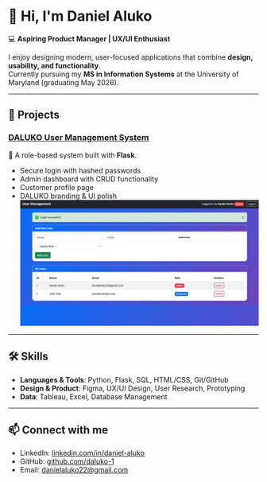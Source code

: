 # 👋 Hi, I'm Daniel Aluko

💻 **Aspiring Product Manager | UX/UI Enthusiast**

I enjoy designing modern, user-focused applications that combine **design, usability, and functionality**.  
Currently pursuing my **MS in Information Systems** at the University of Maryland (graduating May 2026).  

---

## 🚀 Projects

### [DALUKO User Management System](https://github.com/daluko-1/daluko-user-management)
🔐 A role-based system built with **Flask**.  
- Secure login with hashed passwords  
- Admin dashboard with CRUD functionality  
- Customer profile page  
- DALUKO branding & UI polish  
![Screenshot](https://github.com/daluko-1/daluko-user-management/blob/main/screenshots/dashboard.png)

---

## 🛠️ Skills
- **Languages & Tools**: Python, Flask, SQL, HTML/CSS, Git/GitHub  
- **Design & Product**: Figma, UX/UI Design, User Research, Prototyping  
- **Data**: Tableau, Excel, Database Management  

---

## 📫 Connect with me
- LinkedIn: [linkedin.com/in/daniel-aluko](https://linkedin.com/in/daniel-aluko)  
- GitHub: [github.com/daluko-1](https://github.com/daluko-1)  
- Email: danielaluko22@gmail.com

